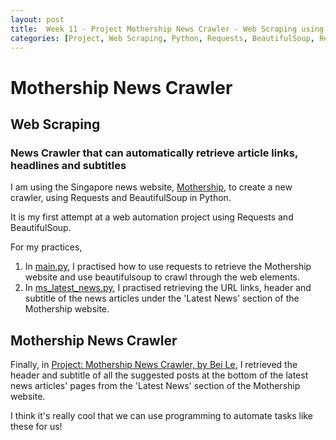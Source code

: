 ```yaml
---
layout: post
title:  Week 11 - Project Mothership News Crawler - Web Scraping using Requests and BeautifulSoup
categories: [Project, Web Scraping, Python, Requests, BeautifulSoup, Reflections]
---
```


# Mothership News Crawler  

## Web Scraping  

### News Crawler that can automatically retrieve article links, headlines and subtitles

I am using the Singapore news website, [Mothership](https://mothership.sg/), to create a new crawler, using Requests and BeautifulSoup in Python.  

It is my first attempt at a web automation project using Requests and BeautifulSoup.  

For my practices,  
1. In [main.py](https://github.com/liawbeile/news_crawler/blob/main/main.py), I practised how to use requests to retrieve the Mothership website and use beautifulsoup to crawl through the web elements.  
2. In [ms_latest_news.py](https://github.com/liawbeile/news_crawler/blob/main/ms_latest_news.py), I practised retrieving the URL links, header and subtitle of the news articles under the 'Latest News' section of the Mothership website.  

## Mothership News Crawler
Finally, in [Project: Mothership News Crawler, by Bei Le](https://github.com/liawbeile/news_crawler/blob/main/ms_suggested_articles.py), I retrieved the header and subtitle of all the suggested posts at the bottom of the latest news articles' pages from the 'Latest News' section of the Mothership website.  

I think it's really cool that we can use programming to automate tasks like these for us!